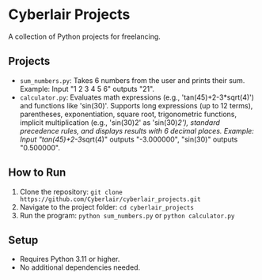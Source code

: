 # Cyberlair Projects

A collection of Python projects for freelancing.

## Projects
- `sum_numbers.py`: Takes 6 numbers from the user and prints their sum. Example: Input "1 2 3 4 5 6" outputs "21".
- `calculator.py`: Evaluates math expressions (e.g., 'tan(45)+2-3*sqrt(4)') and functions like 'sin(30)'. Supports long expressions (up to 12 terms), parentheses, exponentiation, square root, trigonometric functions, implicit multiplication (e.g., 'sin(30)2' as 'sin(30)*2'), standard precedence rules, and displays results with 6 decimal places. Example: Input "tan(45)+2-3*sqrt(4)" outputs "-3.000000", "sin(30)" outputs "0.500000".

## How to Run
1. Clone the repository: `git clone https://github.com/Cyberlair/cyberlair_projects.git`
2. Navigate to the project folder: `cd cyberlair_projects`
3. Run the program: `python sum_numbers.py` or `python calculator.py`

## Setup
- Requires Python 3.11 or higher.
- No additional dependencies needed.